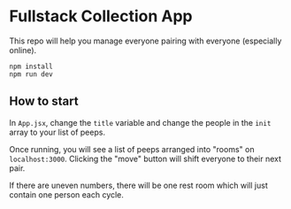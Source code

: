 # Fullstack Collection App

This repo will help you manage everyone pairing with everyone (especially online).

```
npm install
npm run dev
```

## How to start

In `App.jsx`, change the `title` variable and change the people in the `init` array to your list of peeps.

Once running, you will see a list of peeps arranged into "rooms" on `localhost:3000`. Clicking the "move" button will shift everyone to their next pair.

If there are uneven numbers, there will be one rest room which will just contain one person each cycle.
